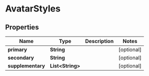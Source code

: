 

# AvatarStyles


## Properties

| Name | Type | Description | Notes |
|------------ | ------------- | ------------- | -------------|
|**primary** | **String** |  |  [optional] |
|**secondary** | **String** |  |  [optional] |
|**supplementary** | **List&lt;String&gt;** |  |  [optional] |



